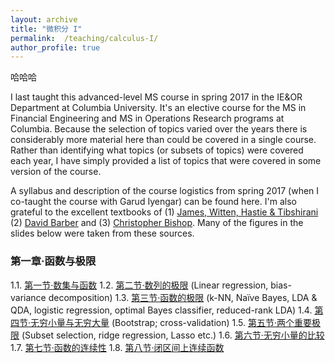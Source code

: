 ```yaml
---
layout: archive
title: "微积分 I"
permalink:  /teaching/calculus-I/
author_profile: true
---
```

哈哈哈

I last taught this advanced-level MS course in spring 2017 in the IE&OR Department at Columbia University.
It's an elective course for the MS in Financial Engineering and MS in Operations Research programs at Columbia.
Because the selection of topics varied over the years there is considerably more material here than could be
covered in a single course. Rather than identifying what topics (or subsets of topics) were covered each year,
I have simply provided a list of topics that were covered in some version of the course.
<!---
I have also provided
some additional slides / topics that never made it into the course but that I nonetheless used / developed at
some point for other purposes. If a link isn’t provided then that simply means I do not wish to post the slides
(probably because I am in the ``process'' of editing them – a process that could take a very long time indeed).
I will not be posting solutions to the assignments or code / software so please don’t send me an email asking
me to do so!  Finally, please note that I do not have time to answer emails asking me to clarify or explain
issues arising in these notes and assignments.
--->
A syllabus and description of the course logistics from spring 2017 (when I co-taught the course with Garud
Iyengar) can be found here.  I'm also grateful to the excellent textbooks of (1) [James, Witten, Hastie &
Tibshirani](http://www.statlearning.com/) (2) [David Barber](http://web4.cs.ucl.ac.uk/staff/D.Barber/pmwiki/pmwiki.php?n=Brml.HomePage) and (3) [Christopher Bishop](https://www.microsoft.com/en-us/research/people/cmbishop/). Many of the figures in the slides below were taken from these sources.

### 第一章·函数与极限

1.1. [第一节·数集与函数](https://martin-haugh.github.io/files/Calculus_CN/wjf_1_1.pdf)
1.2. [第二节·数列的极限](https://martin-haugh.github.io/files/Calculus_CN/wjf_1_2.pdf) (Linear regression, bias-variance decomposition)
1.3. [第三节·函数的极限](https://martin-haugh.github.io/files/Calculus_CN/wjf_1_3.pdf) (k-NN, Naïve Bayes, LDA & QDA, logistic regression, optimal Bayes classifier, reduced-rank LDA)
1.4. [第四节·无穷小量与无穷大量](https://martin-haugh.github.io/files/wjf_1_4.pdf) (Bootstrap; cross-validation)
1.5. [第五节·两个重要极限](https://martin-haugh.github.io/files/wjf_1_5.pdf) (Subset selection, ridge regression, Lasso etc.)
1.6. [第六节·无穷小量的比较](https://martin-haugh.github.io/files/Calculus_CN/wjf_1_6.pdf)
1.7. [第七节·函数的连续性](https://martin-haugh.github.io/files/Calculus_CN/wjf_1_7.pdf)
1.8. [第八节·闭区间上连续函数](https://martin-haugh.github.io/files/wjf_1_8.pdf)
